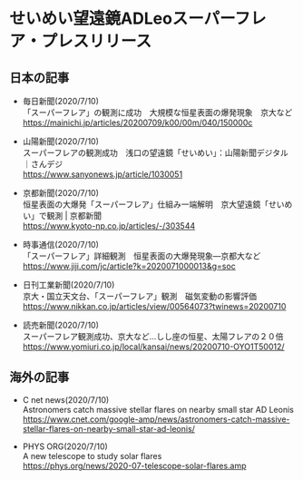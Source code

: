 # せいめい望遠鏡ADLeoスーパーフレア・プレスリリース

## 日本の記事

- 毎日新聞(2020/7/10)  
「スーパーフレア」の観測に成功　大規模な恒星表面の爆発現象　京大など  
https://mainichi.jp/articles/20200709/k00/00m/040/150000c

- 山陽新聞(2020/7/10)  
スーパーフレアの観測成功　浅口の望遠鏡「せいめい」：山陽新聞デジタル｜さんデジ  
https://www.sanyonews.jp/article/1030051

- 京都新聞(2020/7/10)  
恒星表面の大爆発「スーパーフレア」仕組み一端解明　京大望遠鏡「せいめい」で観測 | 京都新聞  
https://www.kyoto-np.co.jp/articles/-/303544

- 時事通信(2020/7/10)  
「スーパーフレア」詳細観測　恒星表面の大爆発現象―京都大など  
https://www.jiji.com/jc/article?k=2020071000013&g=soc

- 日刊工業新聞(2020/7/10)  
京大・国立天文台、「スーパーフレア」観測　磁気変動の影響評価  
https://www.nikkan.co.jp/articles/view/00564073?twinews=20200710

- 読売新聞(2020/7/10)  
スーパーフレア観測成功、京大など…しし座の恒星、太陽フレアの２０倍  
https://www.yomiuri.co.jp/local/kansai/news/20200710-OYO1T50012/

## 海外の記事

- C net news(2020/7/10)  
Astronomers catch massive stellar flares on nearby small star AD Leonis  
https://www.cnet.com/google-amp/news/astronomers-catch-massive-stellar-flares-on-nearby-small-star-ad-leonis/

- PHYS ORG(2020/7/10)  
A new telescope to study solar flares  
https://phys.org/news/2020-07-telescope-solar-flares.amp

